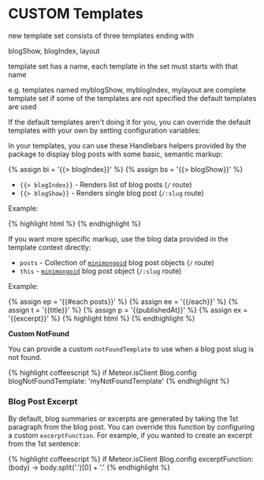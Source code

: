 CUSTOM Templates
================

new template set consists of three templates ending with

blogShow, blogIndex, layout

template set has a name, each template in the set must starts with that name

e.g. templates named myblogShow, myblogIndex, mylayout are complete template set
if some of the templates are not specified the default templates are used



If the default templates aren't doing it for you, you can override
the default templates with your own by setting configuration variables:


In your templates, you can use these Handlebars helpers provided by the package
to display blog posts with some basic, semantic markup:

{% assign bi = '{{> blogIndex}}' %}
{% assign bs = '{{> blogShow}}' %}
* `{{> blogIndex}}` - Renders list of blog posts (`/` route)
* `{{> blogShow}}` - Renders single blog post (`/:slug` route)

Example:

{% highlight html %}
<template name="myblogIndex">
  <h1>Welcome to my Blog</h1>
  <div>{{> blogIndex}}</div>
</template>
{% endhighlight %}

If you want more specific markup, use the blog data provided in the template
context directly:

* `posts` - Collection of [`minimongoid`](https://github.com/Exygy/minimongoid) blog post objects (`/` route)
* `this` - [`minimongoid`](https://github.com/Exygy/minimongoid) blog post object (`/:slug` route)

Example:

{% assign ep = '{{#each posts}}' %}
{% assign ee = '{{/each}}' %}
{% assign t = '{{title}}' %}
{% assign p = '{{publishedAt}}' %}
{% assign ex = '{{excerpt}}' %}
{% highlight html %}
<template name="myBlogIndexTemplate">
  <h1>Welcome to my Blog</h1>
  <ul>
    {{ep}}
      <li>
        <h2>{{t}}</h2>
        <p>Published on {{p}}</p>
        <p>Excerpt: {{ex}}</p>
      </li>
    {{ee}}
  </ul>
</template>
{% endhighlight %}

**Custom NotFound**

You can provide a custom `notFoundTemplate` to use when a blog post slug is not
found.

{% highlight coffeescript %}
if Meteor.isClient
  Blog.config
    blogNotFoundTemplate: 'myNotFoundTemplate'
{% endhighlight %}

### Blog Post Excerpt

By default, blog summaries or excerpts are generated by taking the 1st paragraph
from the blog post. You can override this function by configuring a custom
`excerptFunction`. For example, if you wanted to create an excerpt from the 1st
sentence:

{% highlight coffeescript %}
if Meteor.isClient
  Blog.config
    excerptFunction: (body) ->
      body.split('.')[0] + '.'
{% endhighlight %}


